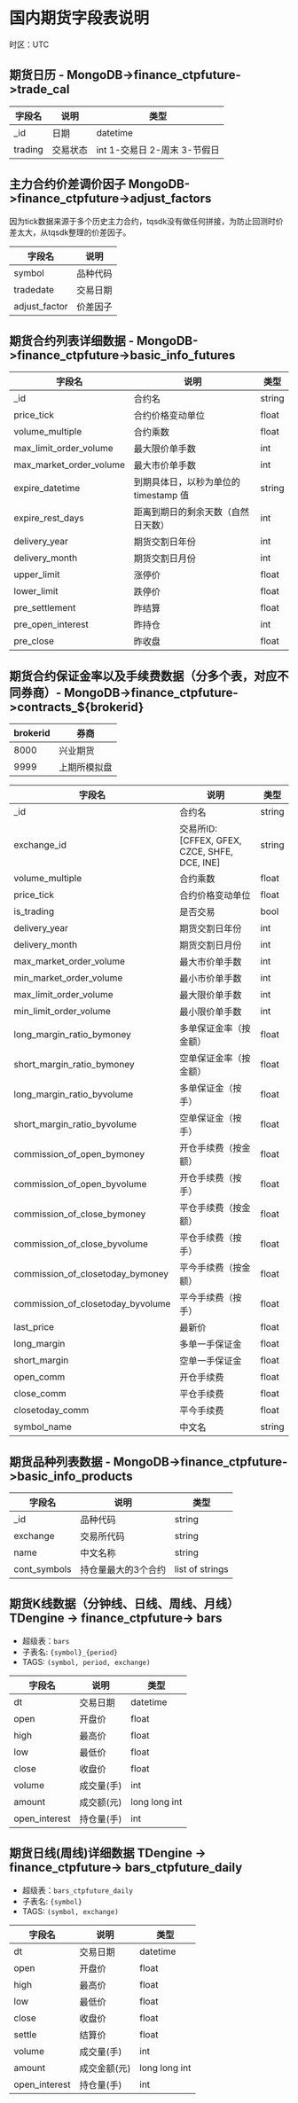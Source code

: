 # 国内期货字段表说明

时区：UTC

## 期货日历 - MongoDB->finance_ctpfuture->trade_cal

|字段名|说明|类型|
|--|--|--|
|_id|日期|datetime|
|trading|交易状态|int 1-交易日 2-周末 3-节假日|

## 主力合约价差调价因子 MongoDB->finance_ctpfuture->adjust_factors

因为tick数据来源于多个历史主力合约，tqsdk没有做任何拼接，为防止回测时价差太大，从tqsdk整理的价差因子。

|字段名|说明|
|--|--|
|symbol|品种代码|
|tradedate|交易日期|
|adjust_factor|价差因子|

## 期货合约列表详细数据 - MongoDB->finance_ctpfuture->basic_info_futures

|字段名|说明|类型|
|--|--|--|
|_id|合约名|string|
|price_tick|合约价格变动单位|float|
|volume_multiple|合约乘数|float|
|max_limit_order_volume|最大限价单手数|int|
|max_market_order_volume|最大市价单手数|int|
|expire_datetime|到期具体日，以秒为单位的 timestamp 值|string|
|expire_rest_days|距离到期日的剩余天数（自然日天数）|int|
|delivery_year|期货交割日年份|int|
|delivery_month|期货交割日月份|int|
|upper_limit|涨停价|float|
|lower_limit|跌停价|float|
|pre_settlement|昨结算|float|
|pre_open_interest|昨持仓|int|
|pre_close|昨收盘|float|

## 期货合约保证金率以及手续费数据（分多个表，对应不同券商）- MongoDB->finance_ctpfuture->contracts_${brokerid}

|brokerid|券商|
|--|--|
|8000|兴业期货|
|9999|上期所模拟盘|

|字段名|说明|类型|
|--|--|--|
|_id|合约名|string|
|exchange_id|交易所ID: [CFFEX, GFEX, CZCE, SHFE, DCE, INE]|string|
|volume_multiple|合约乘数|float|
|price_tick|合约价格变动单位|float|
|is_trading|是否交易|bool|
|delivery_year|期货交割日年份|int|
|delivery_month|期货交割日月份|int|
|max_market_order_volume|最大市价单手数|int|
|min_market_order_volume|最小市价单手数|int|
|max_limit_order_volume|最大限价单手数|int|
|min_limit_order_volume|最小限价单手数|int|
|long_margin_ratio_bymoney|多单保证金率（按金额）|float|
|short_margin_ratio_bymoney|空单保证金率（按金额）|float|
|long_margin_ratio_byvolume|多单保证金（按手）|float|
|short_margin_ratio_byvolume|空单保证金（按手）|float|
|commission_of_open_bymoney|开仓手续费（按金额）|float|
|commission_of_open_byvolume|开仓手续费（按手）|float|
|commission_of_close_bymoney|平仓手续费（按金额）|float|
|commission_of_close_byvolume|平仓手续费（按手）|float|
|commission_of_closetoday_bymoney|平今手续费（按金额）|float|
|commission_of_closetoday_byvolume|平今手续费（按手）|float|
|last_price|最新价|float|
|long_margin|多单一手保证金|float|
|short_margin|空单一手保证金|float|
|open_comm|开仓手续费|float|
|close_comm|平仓手续费|float|
|closetoday_comm|平今手续费|float|
|symbol_name|中文名|string|

## 期货品种列表数据 - MongoDB->finance_ctpfuture->basic_info_products

|字段名|说明|类型|
|--|--|--|
|_id|品种代码|string|
|exchange|交易所代码|string|
|name|中文名称|string|
|cont_symbols|持仓量最大的3个合约|list of strings|

## 期货K线数据（分钟线、日线、周线、月线） TDengine -> finance_ctpfuture-> bars

* 超级表：`bars`
* 子表名: `{symbol}_{period}`
* TAGS: `(symbol, period, exchange)`

|字段名|说明|类型|
|--|--|--|
|dt|交易日期|datetime|
|open|开盘价|float|
|high|最高价|float|
|low|最低价|float|
|close|收盘价|float|
|volume|成交量(手)|int|
|amount|成交额(元)|long long int|
|open_interest|持仓量(手)|int|

## 期货日线(周线)详细数据 TDengine -> finance_ctpfuture-> bars_ctpfuture_daily

* 超级表：`bars_ctpfuture_daily`
* 子表名: `{symbol}`
* TAGS: `(symbol, exchange)`

|字段名|说明|类型|
|--|--|--|
|dt|交易日期|datetime|
|open|开盘价|float|
|high|最高价|float|
|low|最低价|float|
|close|收盘价|float|
|settle|结算价|float|
|volume|成交量(手)|int|
|amount|成交金额(元)|long long int|
|open_interest|持仓量(手)|int|

